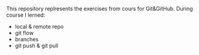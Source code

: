 This repository replresents the exercises from cours for Git&GitHub. During course I lerned:
- local & remote repo
- git flow
- branches
- git push & git pull
